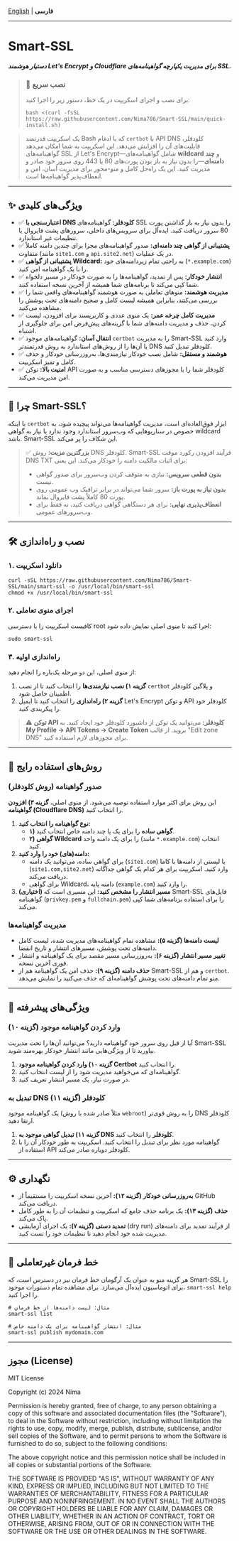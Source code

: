 [English](README.md) | **فارسی**

* * *

Smart-SSL
=========

_**دستیار هوشمند Let's Encrypt و Cloudflare برای مدیریت یکپارچه گواهینامه‌های SSL.**_

> ### 🚀 نصب سریع
> 
> برای نصب و اجرای اسکریپت در یک خط، دستور زیر را اجرا کنید:
> 
>     bash <(curl -fsSL https://raw.githubusercontent.com/Nima786/Smart-SSL/main/quick-install.sh)

>  یک اسکریپت قدرتمند Bash که با ادغام `certbot` با API DNS کلودفلر، قابلیت‌های آن را افزایش می‌دهد. این اسکریپت به شما امکان می‌دهد گواهینامه‌های SSL از Let's Encrypt—شامل گواهینامه‌های **wildcard** و **چند دامنه‌ای**—را بدون نیاز به باز بودن پورت‌های 80 یا 443 روی سرور خود صادر و مدیریت کنید. این یک راه‌حل کامل و منو-محور برای مدیریت آسان، امن و انعطاف‌پذیر گواهینامه‌ها است.

* * *

✨ ویژگی‌های کلیدی
-----------------

*   ✅ **اعتبارسنجی با DNS کلودفلر:** گواهینامه‌های SSL را بدون نیاز به باز گذاشتن پورت 80 سرور دریافت کنید. ایده‌آل برای سرویس‌های داخلی، سرورهای پشت فایروال یا تنظیمات غیر استاندارد.
*   ✅ **پشتیبانی از گواهی چند دامنه‌ای:** صدور گواهینامه‌های مجزا برای چندین دامنه کاملاً متفاوت (مانند `site1.com` و `api.site2.net`) در یک عملیات.
*   ✅ **پشتیبانی از گواهی Wildcard:** به راحتی تمام زیردامنه‌های خود (`*.example.com`) را با یک گواهینامه امن کنید.
*   ✅ **انتشار خودکار:** پس از تمدید، گواهینامه‌ها را به صورت خودکار در مسیر دلخواه شما کپی می‌کند تا برنامه‌های شما همیشه از آخرین نسخه استفاده کنند.
*   ✅ **مدیریت هوشمند:** منوهای تعاملی به صورت هوشمند گواهینامه‌های واقعی شما را بررسی می‌کنند، بنابراین همیشه لیست کامل و صحیح دامنه‌های تحت پوشش را مشاهده می‌کنید.
*   ✅ **مدیریت کامل چرخه عمر:** یک منوی عددی و کاربرپسند برای افزودن، لیست کردن، حذف و مدیریت دامنه‌های شما با گزینه‌های پیش‌فرض امن برای جلوگیری از اشتباه.
*   ✅ **انتقال آسان:** گواهینامه‌های موجود `certbot` را به مدیریت Smart-SSL وارد کنید یا آن‌ها را از روش‌های استاندارد به روش قدرتمندتر DNS کلودفلر تبدیل کنید.
*   ✅ **هوشمند و مستقل:** شامل نصب خودکار نیازمندی‌ها، به‌روزرسانی خودکار و حذف کامل و تمیز اسکریپت.
*   ✅ **امنیت بالا:** توکن API کلودفلر شما را با مجوزهای دسترسی مناسب و به صورت امن مدیریت می‌کند.

* * *

🚀 چرا Smart-SSL؟
-----------------

با اینکه `certbot` ابزار فوق‌العاده‌ای است، مدیریت گواهینامه‌ها می‌تواند پیچیده شود، به خصوص در سناریوهایی که وب‌سرور استاندارد وجود ندارد یا نیاز به گواهی wildcard باشد. Smart-SSL این شکاف را پر می‌کند.

> ✅ **بزرگترین مزیت:** روش DNS کلودفلر. Smart-SSL فرآیند افزودن رکورد موقت DNS TXT برای اثبات مالکیت دامنه را خودکار می‌کند. این یعنی:
> 
> *   **بدون قطعی سرویس:** نیازی به متوقف کردن وب‌سرور برای صدور گواهی نیست.
> *   **بدون نیاز به پورت باز:** سرور شما می‌تواند در برابر ترافیک وب عمومی روی پورت 80 کاملاً پشت فایروال بماند.
> *   **انعطاف‌پذیری نهایی:** برای هر دستگاهی گواهی دریافت کنید، نه فقط برای وب‌سرورهای عمومی.

* * *

🛠️ نصب و راه‌اندازی
--------------------

### ۱. دانلود اسکریپت

    curl -sSL https://raw.githubusercontent.com/Nima786/Smart-SSL/main/smart-ssl -o /usr/local/bin/smart-ssl
    chmod +x /usr/local/bin/smart-ssl

### ۲. اجرای منوی تعاملی

کافیست اسکریپت را با دسترسی root اجرا کنید تا منوی اصلی نمایش داده شود:

    sudo smart-ssl

### ۳. راه‌اندازی اولیه

از منوی اصلی، این دو مرحله یک‌باره را انجام دهید:

1.  **گزینه ۱) نصب نیازمندی‌ها** را انتخاب کنید تا از نصب `certbot` و پلاگین کلودفلر اطمینان حاصل شود.
2.  **گزینه ۲) راه‌اندازی** را انتخاب کنید تا ایمیل Let's Encrypt و توکن API کلودفلر خود را پیکربندی کنید.

> ⚠️ **توکن API کلودفلر:** می‌توانید یک توکن از داشبورد کلودفلر خود ایجاد کنید. به **My Profile → API Tokens → Create Token** بروید. از قالب "Edit zone DNS" برای مجوزهای لازم استفاده کنید.

* * *

📖 روش‌های استفاده رایج
-----------------------

### صدور گواهینامه (روش کلودفلر)

این روش برای اکثر موارد استفاده توصیه می‌شود. از منوی اصلی، **گزینه ۳) افزودن گواهینامه (Cloudflare DNS)** را انتخاب کنید.

1.  **نوع گواهینامه را انتخاب کنید:**
    *   **۱) گواهی ساده** را برای یک یا چند دامنه خاص انتخاب کنید.
    *   **۲) گواهی Wildcard** را برای یک دامنه واحد (مانند `*.example.com`) انتخاب کنید.
2.  **دامنه(های) خود را وارد کنید:**
    *   برای گواهی ساده، می‌توانید یک دامنه (`site1.com`) یا لیستی از دامنه‌ها با کاما (`site1.com,site2.net`) وارد کنید. اسکریپت برای هر کدام یک گواهی جداگانه دریافت می‌کند.
    *   برای گواهی Wildcard، دامنه پایه (`example.com`) را وارد کنید.
3.  **(اختیاری) مسیر انتشار را مشخص کنید:** این مسیری است که Smart-SSL فایل‌های گواهینامه (`privkey.pem` و `fullchain.pem`) را برای استفاده برنامه‌های شما کپی می‌کند.

### مدیریت گواهینامه‌ها

*   **لیست دامنه‌ها (گزینه ۵):** مشاهده تمام گواهینامه‌های مدیریت شده، لیست کامل دامنه‌های تحت پوشش، مسیرهای انتشار و تاریخ انقضا.
*   **تغییر مسیر انتشار (گزینه ۶):** به‌روزرسانی مسیر مقصد برای یک گواهینامه و انتشار فوری آخرین نسخه.
*   **حذف دامنه (گزینه ۹):** حذف امن یک گواهینامه هم از Smart-SSL و هم از `certbot`. منو تمام دامنه‌های تحت پوشش گواهینامه‌ای که حذف می‌کنید را نمایش می‌دهد.

* * *

🔮 ویژگی‌های پیشرفته
--------------------

### وارد کردن گواهینامه موجود (گزینه ۱۰)

آیا از قبل روی سرور خود گواهینامه دارید؟ می‌توانید آن‌ها را تحت مدیریت Smart-SSL بیاورید تا از ویژگی‌هایی مانند انتشار خودکار بهره‌مند شوید.

1.  **گزینه ۱۰) وارد کردن گواهینامه موجود Certbot** را انتخاب کنید.
2.  گواهینامه‌ای که می‌خواهید مدیریت شود را از لیست انتخاب کنید.
3.  در صورت نیاز، یک مسیر انتشار تعریف کنید.

### تبدیل به DNS کلودفلر (گزینه ۱۱)

یک گواهینامه موجود (مثلاً صادر شده با روش `webroot`) را به روش قوی‌تر DNS کلودفلر ارتقا دهید.

1.  **گزینه ۱۱) تبدیل گواهی موجود به DNS کلودفلر** را انتخاب کنید.
2.  گواهینامه مورد نظر برای تبدیل را انتخاب کنید. اسکریپت به طور خودکار آن را با استفاده از API کلودفلر دوباره صادر می‌کند.

* * *

⚙️ نگهداری
----------

*   **به‌روزرسانی خودکار (گزینه ۱۲):** آخرین نسخه اسکریپت را مستقیماً از GitHub دریافت می‌کند.
*   **حذف (گزینه ۱۳):** یک برنامه حذف جامع که اسکریپت و تنظیمات آن را به طور کامل پاک می‌کند.
*   **تمدید دستی (گزینه ۷):** یک اجرای آزمایشی (dry run) از فرآیند تمدید برای دامنه‌های مدیریت شده خود انجام دهید تا تنظیمات خود را تست کنید.

* * *

🤖 خط فرمان غیرتعاملی
---------------------

هر گزینه منو به عنوان یک آرگومان خط فرمان نیز در دسترس است، که Smart-SSL را برای اتوماسیون ایده‌آل می‌سازد. برای مشاهده تمام دستورات موجود، `smart-ssl help` را اجرا کنید.

    # مثال: لیست دامنه‌ها از خط فرمان
    smart-ssl list
    
    # مثال: انتشار گواهینامه برای یک دامنه خاص
    smart-ssl publish mydomain.com

* * *

مجوز (License)
--------------

MIT License

Copyright (c) 2024 Nima

Permission is hereby granted, free of charge, to any person obtaining a copy of this software and associated documentation files (the "Software"), to deal in the Software without restriction, including without limitation the rights to use, copy, modify, merge, publish, distribute, sublicense, and/or sell copies of the Software, and to permit persons to whom the Software is furnished to do so, subject to the following conditions:

The above copyright notice and this permission notice shall be included in all copies or substantial portions of the Software.

THE SOFTWARE IS PROVIDED "AS IS", WITHOUT WARRANTY OF ANY KIND, EXPRESS OR IMPLIED, INCLUDING BUT NOT LIMITED TO THE WARRANTIES OF MERCHANTABILITY, FITNESS FOR A PARTICULAR PURPOSE AND NONINFRINGEMENT. IN NO EVENT SHALL THE AUTHORS OR COPYRIGHT HOLDERS BE LIABLE FOR ANY CLAIM, DAMAGES OR OTHER LIABILITY, WHETHER IN AN ACTION OF CONTRACT, TORT OR OTHERWISE, ARISING FROM, OUT OF OR IN CONNECTION WITH THE SOFTWARE OR THE USE OR OTHER DEALINGS IN THE SOFTWARE.
